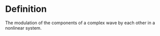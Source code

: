 # Definition

The modulation of the components of a complex wave by each other in a
nonlinear system.

